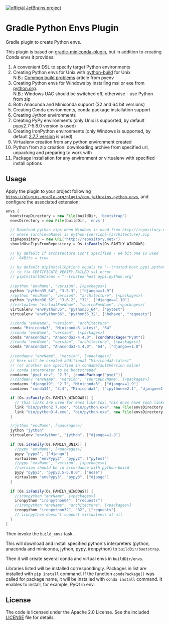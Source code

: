 [![official JetBrains project](http://jb.gg/badges/official-plastic.svg)](https://confluence.jetbrains.com/display/ALL/JetBrains+on+GitHub)

Gradle Python Envs Plugin
========================

Gradle plugin to create Python envs.

This plugin is based on [gradle-miniconda-plugin](https://github.com/palantir/gradle-miniconda-plugin),
but in addition to creating Conda envs it provides:

1. A convenient DSL to specify target Python environments 
2. Creating Python envs for Unix with [python-build](https://github.com/pyenv/pyenv/tree/master/plugins/python-build) for Unix
<br>N.B.: [Common build problems](https://github.com/pyenv/pyenv/wiki/Common-build-problems) article from pyenv
3. Creating Python envs for Windows by installing msi or exe from [python.org](https://www.python.org/). 
<br>N.B.: Windows UAC should be switched off, otherwise - use Python from zip
4. Both Anaconda and Miniconda support (32 and 64 bit versions)
5. Creating Conda envrionments, conda package installation support
6. Creating Jython environments
7. Creating PyPy environments (only Unix is supported, by default pypy2.7-5.8.0 version is used)
8. Creating IronPython environments (only Windows is supported, by default [2.7.7 version](https://github.com/IronLanguages/ironpython2/releases/tag/ipy-2.7.7) is used)
9. Virtualenv creation from any python environment created
10. Python from zip creation: downloading archive from specified url, unpacking and preparing to work with
11. Package installation for any environment or virtualenv with specified install options


Usage
-----
                                                
Apply the plugin to your project following
[`https://plugins.gradle.org/plugin/com.jetbrains.python.envs`](https://plugins.gradle.org/plugin/com.jetbrains.python.envs),
and configure the associated extension:

```gradle
envs {
  bootstrapDirectory = new File(buildDir, 'bootstrap')
  envsDirectory = new File(buildDir, 'envs')
  
  // Download python zips when Windows is used from http://repository.net/%archieveName%,
  // where {archieveName} is python-{version}-{architecture}.zip
  zipRepository = new URL("http://repository.net/")
  shouldUseZipsFromRepository = Os.isFamily(Os.FAMILY_WINDOWS)
  
  // by default if architecture isn't specified - 64 bit one is used
  // _64Bits = true
  
  // by default pipInstallOptions equals to "--trusted-host pypi.python.org" 
  // to fix CERTIFICATE_VERIFY_FAILED ssl error
  // pipInstallOptions = "--trusted-host pypi.python.org"
  
  //python "envName", "version", [<packages>]
  python "python35_64", "3.5.3", ["django==1.9"]
  //python "envName", "version", "architecture", [<packages>]
  python "python36_32", "3.6.2", "32", ["django==1.10"]
  //virtualenv "virtualEnvName", "sourceEnvName", [<packages>]
  virtualenv "envPython35", "python35_64", ["pytest"]
  virtualenv "envPython36", "python36_32", ["behave", "requests"]

  //conda "envName", "version", "architecture"
  conda "Miniconda3", "Miniconda3-latest", "64"
  //conda "envName", "version", [<packages>]
  conda "Anaconda2", "Anaconda2-4.4.0", [condaPackage("PyQt")]
  //conda "envName", "version", "architecture", [<packages>]
  conda "Anaconda3", "Anaconda3-4.4.0", "64", ["django==1.8"]
  
  //condaenv "envName", "version", [<packages>]
  // Here will be created additional "Miniconda2-latest" 
  // (or another one specified in condaDefaultVersion value) 
  // conda interpreter to be bootstraped
  condaenv "pyqt_env", "2.7", [condaPackage("pyqt")]
  //condaenv "envName", "version", "sourceEnvName", [<packages>]
  condaenv "django19", "2.7", "Miniconda3", ["django==1.9"]
  condaenv "conda34", "3.4", "Miniconda3", ["ipython==2.1", "django==1.6", "behave", "jinja2", "tox==2.0"]

  if (Os.isFamily(Os.FAMILY_WINDOWS)) {
    // This links are used for envs like tox; *nix envs have such links already
    link "bin/python2.7.exe", "bin/python.exe", new File(envsDirectory, "django19")
    link "bin/python3.4.exe", "bin/python.exe", new File(envsDirectory, "conda34")
  }

  //jython "envName", [<packages>]
  jython "jython"
  virtualenv "envJython", "jython", ["django==1.8"]
  
  if (Os.isFamily(Os.FAMILY_UNIX)) {
    //pypy "envName", [<packages>]
    pypy "pypy2", ["django"]
    virtualenv "envPypy2", "pypy2", ["pytest"]
    //pypy "envName", "version", [<packages>]
    //version should be in accordance with python-build
    pypy "pypy3", "pypy3.5-5.8.0", ["nose"]
    virtualenv "envPypy3", "pypy3", ["django"]    
  }
  
  if (Os.isFamily(Os.FAMILY_WINDOWS)) {
    //ironpython "envName", [<packages>]
    ironpython "ironpython64", ["requests"]
    //ironpython "envName", "architecture", [<packages>]
    ironpython "ironpython32", "32", ["requests"]
    // ironpython doesn't support virtualenvs at all
  }
}
```

Then invoke the `build_envs` task. 

This will download and install specified python's interpreters (python, anaconda and miniconda, jython, pypy, ironpython) to `buildDir/bootstrap`.

Then it will create several conda and virtual envs in `buildDir/envs`.

Libraries listed will be installed correspondingly. Packages in list are installed with `pip install` command. If the function `condaPackage()` was called for package name, it will be installed with `conda install` command. It enables to install, for example, PyQt in env.


License
-------

The code is licensed under the Apache 2.0 License. See the included
[LICENSE](LICENSE) file for details.

